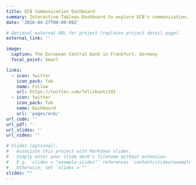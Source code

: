 ```yaml
---
title: ECB Communication Dashboard
summary: Interactive Tableau Dashboard to explore ECB's communication.
date: '2016-04-27T00:00:00Z'

# Optional external URL for project (replaces project detail page).
external_link: ''

image:
  caption: The European Central Bank in Frankfurt, Germany
  focal_point: Smart

links:
  - icon: twitter
    icon_pack: fab
    name: Follow
    url: https://twitter.com/felixkuntz101
  - icon: twitter
    icon_pack: fab
    name: Dashboard
    url: 'pages/ecb/'
url_code: ''
url_pdf: ''
url_slides: ''
url_video: ''

# Slides (optional).
#   Associate this project with Markdown slides.
#   Simply enter your slide deck's filename without extension.
#   E.g. `slides = "example-slides"` references `content/slides/example-slides.md`.
#   Otherwise, set `slides = ""`.
slides: ""
---
```


